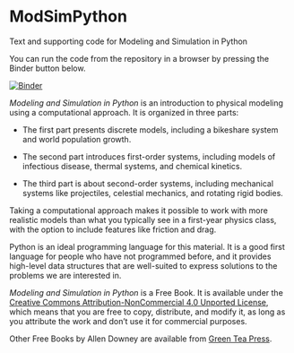 # ModSimPython
Text and supporting code for Modeling and Simulation in Python

You can run the code from the repository in a browser by pressing the Binder button below.

[![Binder](https://mybinder.org/badge.svg)](https://mybinder.org/v2/gh/AllenDowney/ModSimPy/master)


*Modeling and Simulation in Python* is an introduction to physical modeling using a computational approach.  It is organized in three parts:

* The first part presents discrete models, including a bikeshare system and world population growth.

* The second part introduces first-order systems, including models of infectious disease, thermal systems, and chemical kinetics.

* The third part is about second-order systems, including mechanical systems like projectiles, celestial mechanics, and rotating rigid bodies.

Taking a computational approach makes it possible to work with more realistic models than what you typically see in a first-year physics class, with the option to include features like friction and drag.

Python is an ideal programming language for this material.  It is a good first language for people who have not programmed before, and it provides high-level data structures that are well-suited to express solutions to the problems we are interested in.

*Modeling and Simulation in Python* is a Free Book. It is available under the [Creative Commons Attribution-NonCommercial 4.0 Unported License](https://creativecommons.org/licenses/by-nc/4.0/), which means that you are free to copy, distribute, and modify it, as long as you attribute the work and don’t use it for commercial purposes.

Other Free Books by Allen Downey are available from [Green Tea Press](http://greenteapress.com/wp).
